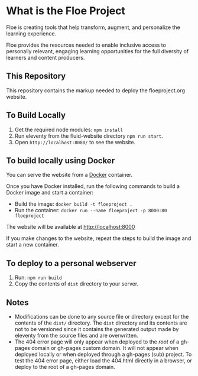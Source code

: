 # What is the Floe Project

Floe is creating tools that help transform, augment, and personalize the learning experience.

Floe provides the resources needed to enable inclusive access to personally relevant, engaging learning opportunities
for the full diversity of learners and content producers.

## This Repository

This repository contains the markup needed to deploy the floeproject.org website.

## To Build Locally

1. Get the required node modules: `npm install`
2. Run eleventy from the fluid-website directory `npm run start`.
3. Open `http://localhost:8080/` to see the website.

## To build locally using Docker

You can serve the website from a [Docker](https://docs.docker.com/get-docker) container.

Once you have Docker installed, run the following commands to build a Docker image and start a container:

* Build the image: `docker build -t floeproject .`
* Run the container: `docker run --name floeproject -p 8000:80 floeproject`

The website will be available at [http://localhost:8000](http://localhost:8000)

If you make changes to the website, repeat the steps to build the image and start a new container.

## To deploy to a personal webserver

1. Run: `npm run build`
2. Copy the contents of `dist` directory to your server.

## Notes

* Modifications can be done to any source file or directory except for the contents of the `dist/` directory. The `dist`
  directory and its contents are not to be versioned since it contains the generated output made by eleventy from the
  source files and are overwritten.
* The 404 error page will only appear when deployed to the *root* of a gh-pages domain or gh-pages custom domain. It
  will not appear when deployed locally or when deployed through a gh-pages (sub) project. To test the 404 error page,
  either load the 404.html directly in a browser, or deploy to the root of a gh-pages domain.
